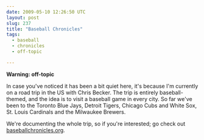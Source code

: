 ```yaml
---
date: 2009-05-10 12:26:50 UTC
layout: post
slug: 237
title: "Baseball Chronicles"
tags:
  - baseball
  - chronicles
  - off-topic

---
```

<p><strong>Warning: off-topic</strong></p>

<p>In case you've noticed it has been a bit quiet here, it's because I'm currently on a road trip in the US with Chris Becker. The trip is entirely baseball-themed, and the idea is to visit a baseball game in every city. So far we've been to the Toronto Blue Jays, Detroit Tigers, Chicago Cubs and White Sox, St. Louis Cardinals and the Milwaukee Brewers.</p>

<p>We're documenting the whole trip, so if you're interested; go check out <a href="http://www.baseballchronicles.org/">baseballchronicles.org</a>.</p>
